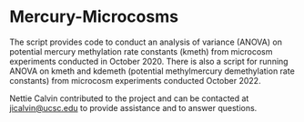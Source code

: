 # Mercury-Microcosms
The script provides code to conduct an analysis of variance (ANOVA) on potential mercury methylation rate constants (kmeth) from microcosm experiments conducted in October 2020.  There is also a script for running ANOVA on kmeth and kdemeth (potential methylmercury demethylation rate constants) from microcosm experiments conducted October 2022.

Nettie Calvin contributed to the project and can be contacted at jicalvin@ucsc.edu to provide assistance and to answer questions.
